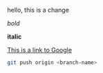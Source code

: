 hello, this is a change

*bold*

**italic**

[This is a link to Google](https://www.google.com)

```bash
git push origin <branch-name>
```

[Screenshot of my work]: https://github.com/jo-hackson/phase-0-gps-1/blob/master/Screen%20Shot%202017-04-25%20at%2012.05.17%20AM.png "Screenshot of my work booyah!"

